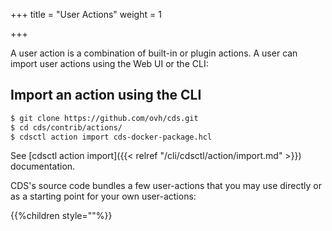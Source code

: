 +++
title = "User Actions"
weight = 1

+++

A user action is a combination of built-in or plugin actions. A user can import user actions using the Web UI or the CLI:

## Import an action using the CLI

```bash
$ git clone https://github.com/ovh/cds.git
$ cd cds/contrib/actions/
$ cdsctl action import cds-docker-package.hcl
```

See [cdsctl action import]({{< relref "/cli/cdsctl/action/import.md" >}}) documentation.

CDS's source code bundles a few user-actions that you may use directly or as a starting point for your own user-actions:

{{%children style=""%}}
